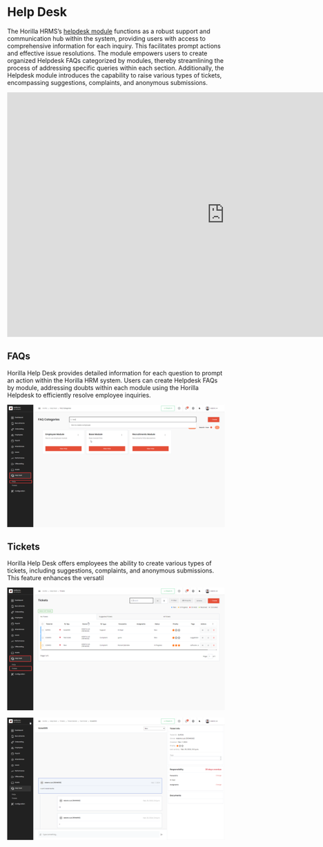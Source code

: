 # Help Desk
The Horilla HRMS’s [helpdesk module](https://www.horilla.com/features/helpdesk/) functions as a robust support and communication hub within the system, providing users with access to comprehensive information for each inquiry. This facilitates prompt actions and effective issue resolutions. The module empowers users to create organized Helpdesk FAQs categorized by modules, thereby streamlining the process of addressing specific queries within each section. Additionally, the Helpdesk module introduces the capability to raise various types of tickets, encompassing suggestions, complaints, and anonymous submissions.

<div class="responsive-iframe">   
    <iframe width="1006" height="566" src="https://www.youtube.com/embed/j7TR-k2x01k?start=1575" 
    title="Overview of Horilla HRMS Software | Free & Open Source HR Software | All-in-One HR Software" 
    frameborder="0" 
    allow="accelerometer; autoplay; clipboard-write; encrypted-media; gyroscope; picture-in-picture; web-share" 
    referrerpolicy="strict-origin-when-cross-origin" 
    allowfullscreen>
    </iframe>
</div>


## FAQs
Horilla Help Desk provides detailed information for each question to prompt an action within the Horilla HRM system. Users can create Helpdesk FAQs by module, addressing doubts within each module using the Horilla Helpdesk to efficiently resolve employee inquiries.

![alt text](helpdesk/image.png)

## Tickets
Horilla Help Desk offers employees the ability to create various types of tickets, including suggestions, complaints, and anonymous submissions. This feature enhances the versatil

![alt text](helpdesk/image-1.png)

![alt text](helpdesk/image-2.png)